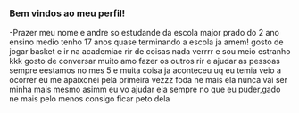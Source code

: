 ### Bem vindos ao meu perfil!  

-Prazer meu nome e andre so estudande da escola major prado do 2 ano ensino medio
tenho 17 anos quase terminando a escola ja amem!
gosto de jogar basket e ir na academiae rir de coisas nada verrrr e 
sou meio estranho kkk gosto de conversar muito amo fazer os outros rir e ajudar as pessoas sempre
eestamos no mes 5 e muita coisa ja aconteceu uq eu temia veio a  ocorrer eu me apaixonei pela primeira vezzz foda ne mais ela nunca vai ser minha mais mesmo asimm eu vo ajudar ela sempre no que eu puder,gado ne mais pelo menos consigo ficar peto dela 
